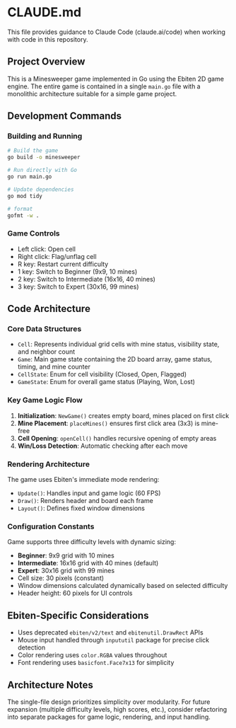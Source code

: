 # CLAUDE.md

This file provides guidance to Claude Code (claude.ai/code) when working with code in this repository.

## Project Overview

This is a Minesweeper game implemented in Go using the Ebiten 2D game engine. The entire game is contained in a single `main.go` file with a monolithic architecture suitable for a simple game project.

## Development Commands

### Building and Running

```bash
# Build the game
go build -o minesweeper

# Run directly with Go
go run main.go

# Update dependencies
go mod tidy

# format
gofmt -w .
```

### Game Controls

- Left click: Open cell
- Right click: Flag/unflag cell  
- R key: Restart current difficulty
- 1 key: Switch to Beginner (9x9, 10 mines)
- 2 key: Switch to Intermediate (16x16, 40 mines)  
- 3 key: Switch to Expert (30x16, 99 mines)

## Code Architecture

### Core Data Structures

- `Cell`: Represents individual grid cells with mine status, visibility state, and neighbor count
- `Game`: Main game state containing the 2D board array, game status, timing, and mine counter
- `CellState`: Enum for cell visibility (Closed, Open, Flagged)
- `GameState`: Enum for overall game status (Playing, Won, Lost)

### Key Game Logic Flow

1. **Initialization**: `NewGame()` creates empty board, mines placed on first click
2. **Mine Placement**: `placeMines()` ensures first click area (3x3) is mine-free
3. **Cell Opening**: `openCell()` handles recursive opening of empty areas
4. **Win/Loss Detection**: Automatic checking after each move

### Rendering Architecture

The game uses Ebiten's immediate mode rendering:

- `Update()`: Handles input and game logic (60 FPS)
- `Draw()`: Renders header and board each frame
- `Layout()`: Defines fixed window dimensions

### Configuration Constants

Game supports three difficulty levels with dynamic sizing:

- **Beginner**: 9x9 grid with 10 mines
- **Intermediate**: 16x16 grid with 40 mines (default)
- **Expert**: 30x16 grid with 99 mines
- Cell size: 30 pixels (constant)
- Window dimensions calculated dynamically based on selected difficulty
- Header height: 60 pixels for UI controls

## Ebiten-Specific Considerations

- Uses deprecated `ebiten/v2/text` and `ebitenutil.DrawRect` APIs
- Mouse input handled through `inpututil` package for precise click detection
- Color rendering uses `color.RGBA` values throughout
- Font rendering uses `basicfont.Face7x13` for simplicity

## Architecture Notes

The single-file design prioritizes simplicity over modularity. For future expansion (multiple difficulty levels, high scores, etc.), consider refactoring into separate packages for game logic, rendering, and input handling.
